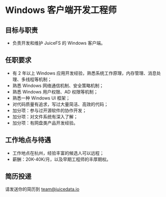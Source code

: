 # Windows 客户端开发工程师

## 目标与职责

* 负责开发和维护 JuiceFS 的 Windows 客户端。

## 任职要求

* 有 2 年以上 Windows 应用开发经验，熟悉系统工作原理，内存管理、消息处理、多线程等机制；
* 熟悉 Windows 网络通信机制、安全策略机制；
* 熟悉 Windows 用户权限、AD 权限等机制；
* 熟悉一种 Windows UI 框架；
* 对代码质量有追求，写过大量简洁、高效的代码；
* 加分项：参与过开源软件的协作开发；
* 加分项：对文件系统有深入了解；
* 加分项：有网盘类产品开发经验。

## 工作地点与待遇

* 工作地点在杭州，经验丰富的候选人可以远程；
* 薪酬：20K-40K/月，以及早期工程师的丰厚期权。

## 简历投递

请发送你的简历到 [team@juicedata.io](mailto:team@juicedata.io)
